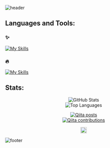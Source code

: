 ![header](https://capsule-render.vercel.app/api?type=waving&color=30:e96443,100:904e95&height=260&section=header&text=Hello%20World%20!&fontSize=70&fontColor=fff&animation=fadeIn&fontAlignY=38&desc=I'm%20Yuki%20Sakakima%20👋&descAlignY=51&descAlign=62)

## Languages and Tools:
### ✨
[![My Skills](https://skillicons.dev/icons?i=markdown,html,css,js,ts,react,styledcomponents,redux,vite,firebase,git,github,vscode)](https://skillicons.dev)

### 🔥
[![My Skills](https://skillicons.dev/icons?i=vim,linux,sass,gulp,bootstrap,tailwind,jquery,nodejs,ruby,rails,python,flask,pytorch,tensorflow,go,sqlite,postgresql,docker,heroku,netlify,svelte,gitlab,githubactions,visualstudio,azure,postman,figma,xd,ableton)](https://skillicons.dev)

## Stats:
<div align="center">

![GitHub Stats](https://github-readme-stats.vercel.app/api?username=yukisakakima&theme=synthwave)  
![Top Languages](https://github-readme-stats.vercel.app/api/top-langs/?username=yukisakakima&layout=compact&theme=synthwave)

</div>

<div align="center">

[![Qiita posts](https://qiita-badge.apiapi.app/s/kimascript/posts.svg)](http://qiita.com/kiimascript)  
[![Qiita contributions](https://qiita-badge.apiapi.app/s/kimascript/contributions.svg)](http://qiita.com/kimascript)

<a href="https://honzaap.github.io/GithubCity/?name=yukisakakima&year=2023" role="link" target="_blank" rel="noopener noreferrer nofollow"><img src="https://github.com/honzaap/GithubCity/blob/main/favicon.svg" alt="githubcity" width="20" height="20"/></a>


</div>

![footer](https://capsule-render.vercel.app/api?type=waving&color=30:e96443,100:904e95&height=100&section=footer)
